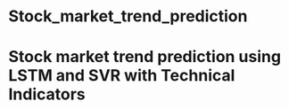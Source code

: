 # Stock_market_trend_prediction

# Stock market trend prediction using LSTM and SVR with Technical Indicators
